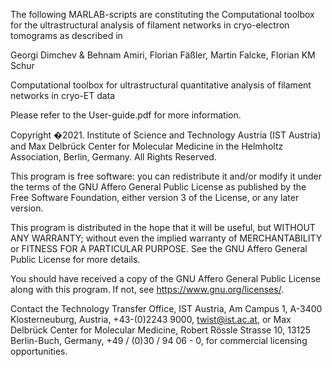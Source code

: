 The following MARLAB-scripts are constituting the Computational toolbox for the ultrastructural analysis of filament networks in cryo-electron tomograms as described in



Georgi Dimchev & Behnam Amiri, Florian Fäßler, Martin Falcke, Florian KM Schur

Computational toolbox for ultrastructural quantitative analysis of filament networks in cryo-ET data



Please refer to the User-guide.pdf for more information.



Copyright �2021. Institute of Science and Technology Austria (IST Austria) and Max Delbrück Center for Molecular Medicine in the Helmholtz Association, Berlin, Germany. All Rights Reserved. 



This program is free software: you can redistribute it and/or modify it under the terms of the GNU Affero General Public License as published by the Free Software Foundation, either version 3 of the License, or any later version.

This program is distributed in the hope that it will be useful, but WITHOUT ANY WARRANTY; without even the implied warranty of MERCHANTABILITY or FITNESS FOR A PARTICULAR PURPOSE. See the GNU Affero General Public License for more details.

You should have received a copy of the GNU Affero General Public License along with this program. If not, see <https://www.gnu.org/licenses/>.

Contact the Technology Transfer Office, IST Austria, Am Campus 1, A-3400 Klosterneuburg, Austria, +43-(0)2243 9000, twist@ist.ac.at, or Max Delbrück Center for Molecular Medicine, Robert Rössle Strasse 10, 13125 Berlin-Buch, Germany, +49 / (0)30 / 94 06 - 0, for commercial licensing opportunities.
